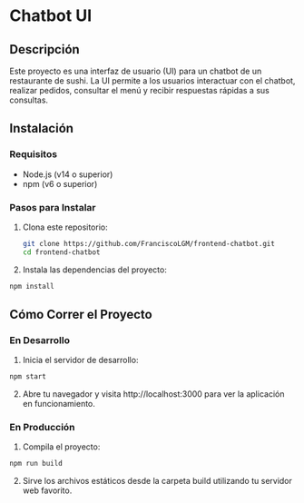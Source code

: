 # Chatbot UI

## Descripción

Este proyecto es una interfaz de usuario (UI) para un chatbot de un restaurante de sushi. La UI permite a los usuarios interactuar con el chatbot, realizar pedidos, consultar el menú y recibir respuestas rápidas a sus consultas.

## Instalación

### Requisitos

- Node.js (v14 o superior)
- npm (v6 o superior)

### Pasos para Instalar

1. Clona este repositorio:

   ```bash
   git clone https://github.com/FranciscoLGM/frontend-chatbot.git
   cd frontend-chatbot

   ```

2. Instala las dependencias del proyecto:

```bash
npm install
```

## Cómo Correr el Proyecto

### En Desarrollo

1. Inicia el servidor de desarrollo:

```bash
npm start
```

2. Abre tu navegador y visita http://localhost:3000 para ver la aplicación en funcionamiento.

### En Producción

1. Compila el proyecto:

```bash
npm run build
```

2. Sirve los archivos estáticos desde la carpeta build utilizando tu servidor web favorito.

